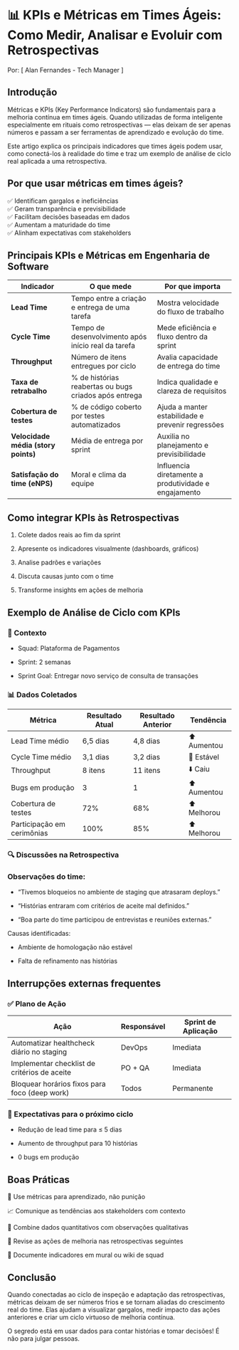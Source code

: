 # 📊 KPIs e Métricas em Times Ágeis: Como Medir, Analisar e Evoluir com Retrospectivas
Por: [ Alan Fernandes - Tech Manager ]

## Introdução
Métricas e KPIs (Key Performance Indicators) são fundamentais para a melhoria contínua em times ágeis. Quando utilizadas de forma inteligente especialmente em rituais como retrospectivas — elas deixam de ser apenas números e passam a ser ferramentas de aprendizado e evolução do time.

Este artigo explica os principais indicadores que times ágeis podem usar, como conectá-los à realidade do time e traz um exemplo de análise de ciclo real aplicada a uma retrospectiva.

## Por que usar métricas em times ágeis?
✅ Identificam gargalos e ineficiências \
✅ Geram transparência e previsibilidade \
✅ Facilitam decisões baseadas em dados \
✅ Aumentam a maturidade do time \
✅ Alinham expectativas com stakeholders

## Principais KPIs e Métricas em Engenharia de Software
| Indicador                           | O que mede                                            | Por que importa                                      |
| ----------------------------------- | ----------------------------------------------------- | ---------------------------------------------------- |
| **Lead Time**                       | Tempo entre a criação e entrega de uma tarefa         | Mostra velocidade do fluxo de trabalho               |
| **Cycle Time**                      | Tempo de desenvolvimento após início real da tarefa   | Mede eficiência e fluxo dentro da sprint             |
| **Throughput**                      | Número de itens entregues por ciclo                   | Avalia capacidade de entrega do time                 |
| **Taxa de retrabalho**              | % de histórias reabertas ou bugs criados após entrega | Indica qualidade e clareza de requisitos             |
| **Cobertura de testes**             | % de código coberto por testes automatizados          | Ajuda a manter estabilidade e prevenir regressões    |
| **Velocidade média (story points)** | Média de entrega por sprint                           | Auxilia no planejamento e previsibilidade            |
| **Satisfação do time (eNPS)**       | Moral e clima da equipe                               | Influencia diretamente a produtividade e engajamento |


## Como integrar KPIs às Retrospectivas
1. Colete dados reais ao fim da sprint

2. Apresente os indicadores visualmente (dashboards, gráficos)

3. Analise padrões e variações

4. Discuta causas junto com o time

5. Transforme insights em ações de melhoria

## Exemplo de Análise de Ciclo com KPIs
### 🎯 Contexto
- Squad: Plataforma de Pagamentos

- Sprint: 2 semanas

- Sprint Goal: Entregar novo serviço de consulta de transações

### 📊 Dados Coletados
| Métrica                    | Resultado Atual | Resultado Anterior | Tendência   |
| -------------------------- | --------------- | ------------------ | ----------- |
| Lead Time médio            | 6,5 dias        | 4,8 dias           | ⬆️ Aumentou |
| Cycle Time médio           | 3,1 dias        | 3,2 dias           | 🔄 Estável  |
| Throughput                 | 8 itens         | 11 itens           | ⬇️ Caiu     |
| Bugs em produção           | 3               | 1                  | ⬆️ Aumentou |
| Cobertura de testes        | 72%             | 68%                | ⬆️ Melhorou |
| Participação em cerimônias | 100%            | 85%                | ⬆️ Melhorou |


### 🔍 Discussões na Retrospectiva
### Observações do time:

- “Tivemos bloqueios no ambiente de staging que atrasaram deploys.”

- “Histórias entraram com critérios de aceite mal definidos.”

- “Boa parte do time participou de entrevistas e reuniões externas.”

Causas identificadas:

- Ambiente de homologação não estável

- Falta de refinamento nas histórias

## Interrupções externas frequentes

### ✅ Plano de Ação
| Ação                                          | Responsável | Sprint de Aplicação |
| --------------------------------------------- | ----------- | ------------------- |
| Automatizar healthcheck diário no staging     | DevOps      | Imediata            |
| Implementar checklist de critérios de aceite  | PO + QA     | Imediata            |
| Bloquear horários fixos para foco (deep work) | Todos       | Permanente          |


### 🎯 Expectativas para o próximo ciclo
- Redução de lead time para ≤ 5 dias

- Aumento de throughput para 10 histórias

- 0 bugs em produção

## Boas Práticas
🧠 Use métricas para aprendizado, não punição

📈 Comunique as tendências aos stakeholders com contexto

🧪 Combine dados quantitativos com observações qualitativas

🔄 Revise as ações de melhoria nas retrospectivas seguintes

🧾 Documente indicadores em mural ou wiki de squad

## Conclusão
Quando conectadas ao ciclo de inspeção e adaptação das retrospectivas, métricas deixam de ser números frios e se tornam aliadas do crescimento real do time. Elas ajudam a visualizar gargalos, medir impacto das ações anteriores e criar um ciclo virtuoso de melhoria contínua.

O segredo está em usar dados para contar histórias e tomar decisões! É não para julgar pessoas.

